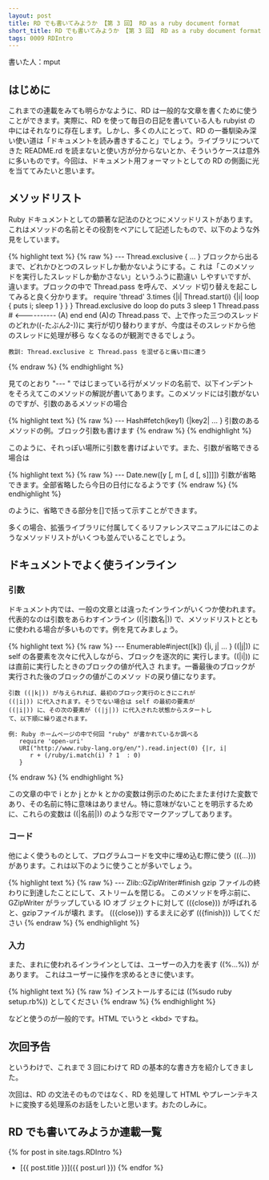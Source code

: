 ```yaml
---
layout: post
title: RD でも書いてみようか 【第 3 回】 RD as a ruby document format
short_title: RD でも書いてみようか 【第 3 回】 RD as a ruby document format
tags: 0009 RDIntro
---
```



書いた人：mput

## はじめに

これまでの連載をみても明らかなように、RD は一般的な文章を書くために使うことができます。実際に、RD を使って毎日の日記を書いている人も rubyist の中にはそれなりに存在します。しかし、多くの人にとって、RD の一番馴染み深い使い道は「ドキュメントを読み書きすること」でしょう。ライブラリについてきた README.rd を読まないと使い方が分からないとか、そういうケースは意外に多いものです。今回は、ドキュメント用フォーマットとしての RD の側面に光を当ててみたいと思います。

## メソッドリスト

Ruby ドキュメントとしての顕著な記法のひとつにメソッドリストがあります。これはメソッドの名前とその役割をペアにして記述したもので、以下のような外見をしています。

{% highlight text %}
{% raw %}
--- Thread.exclusive { ... }
    ブロックから出るまで、どれかひとつのスレッドしか動かないようにする。こ
    れは「このメソッドを実行したスレッドしか動かさない」というふうに勘違い
    しやすいですが、違います。ブロックの中で Thread.pass を呼んで、メソッ
    ド切り替えを起こしてみると良く分かります。
       require 'thread'
       3.times {|i| Thread.start(i) {|i| loop { puts i; sleep 1 } } }
       Thread.exclusive do
          loop do
             puts 3
             sleep 1
             Thread.pass # <---------- (A)
          end
       end
    (A)の Thread.pass で、上で作った三つのスレッドのどれか((-たぶん2-))に
    実行が切り替わりますが、今度はそのスレッドから他のスレッドに処理が移ら
    なくなるのが観測できるでしょう。

    教訓: Thread.exclusive と Thread.pass を混ぜると痛い目に遭う
{% endraw %}
{% endhighlight %}


見てのとおり "--- " ではじまっている行がメソッドの名前で、以下インデントをそろえてこのメソッドの解説が書いてあります。このメソッドには引数がないのですが、引数のあるメソッドの場合

{% highlight text %}
{% raw %}
--- Hash#fetch(key1) {|key2| ... }
    引数のあるメソッドの例。ブロック引数も書けます
{% endraw %}
{% endhighlight %}


このように、それっぽい場所に引数を書けばよいです。また、引数が省略できる場合は

{% highlight text %}
{% raw %}
--- Date.new([y [, m [, d [, s]]]])
    引数が省略できます。全部省略したら今日の日付になるようです
{% endraw %}
{% endhighlight %}


のように、省略できる部分を[]で括って示すことができます。

多くの場合、拡張ライブラリに付属してくるリファレンスマニュアルにはこのようなメソッドリストがいくつも並んでいることでしょう。

## ドキュメントでよく使うインライン

### 引数

ドキュメント内では、一般の文章とは違ったインラインがいくつか使われます。代表的なのは引数をあらわすインライン ((|引数名|)) で、メソッドリストとともに使われる場合が多いものです。例を見てみましょう。

{% highlight text %}
{% raw %}
--- Enumerable#inject([k]) {|i, j| ... }
    ((|j|)) に self の各要素を次々に代入しながら、ブロックを逐次的に
    実行します。((|i|)) には直前に実行したときのブロックの値が代入さ
    れます。一番最後のブロックが実行された後のブロックの値がこのメソッ
    ドの戻り値になります。

    引数 ((|k|)) が与えられれば、最初のブロック実行のときにこれが
    ((|i|)) に代入されます。そうでない場合は self の最初の要素が
    ((|i|)) に、その次の要素が ((|j|)) に代入された状態からスタートし
    て、以下順に繰り返されます。

    例: Ruby ホームページの中で何回 "ruby" が書かれているか調べる
       require 'open-uri'
       URI("http://www.ruby-lang.org/en/").read.inject(0) {|r, i|
          r + (/ruby/i.match(i) ? 1  : 0)
       }
{% endraw %}
{% endhighlight %}


この文章の中で i とか j とか k とかの変数は例示のためにたまたま付けた変数であり、その名前に特に意味はありません。特に意味がないことを明示するために、これらの変数は ((|名前|)) のような形でマークアップしてあります。

### コード

他によく使うものとして、プログラムコードを文中に埋め込む際に使う (({...})) があります。これは以下のように使うことが多いでしょう。

{% highlight text %}
{% raw %}
 --- Zlib::GZipWriter#finish
     gzip ファイルの終わりに到達したことにして、ストリームを閉じる。
     このメソッドを呼ぶ前に、 GZipWriter がラップしている IO オブ
     ジェクトに対して (({close})) が呼ばれると、gzipファイルが壊れ
     ます。 (({close})) するまえに必ず (({finish})) してください
{% endraw %}
{% endhighlight %}


### 入力

また、まれに使われるインラインとしては、ユーザーの入力を表す ((%...%)) があります。
これはユーザーに操作を求めるときに使います。

{% highlight text %}
{% raw %}
インストールするには ((%sudo ruby setup.rb%)) としてください
{% endraw %}
{% endhighlight %}


などと使うのが一般的です。HTML でいうと &lt;kbd&gt; ですね。

## 次回予告

というわけで、これまで 3 回にわけて RD の基本的な書き方を紹介してきました。

次回は、RD の文法そのものではなく、RD を処理して HTML やプレーンテキストに変換する処理系のお話をしたいと思います。おたのしみに。

## RD でも書いてみようか連載一覧

{% for post in site.tags.RDIntro %}
  - [{{ post.title }}]({{ post.url }})
{% endfor %}


